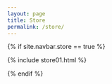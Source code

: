 ```yaml
---
layout: page
title: Store
permalink: /store/
---
```


{% if site.navbar.store == true %}

{% include store01.html %}

{% endif %}
